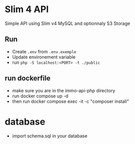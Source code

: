 # Slim 4 API

Simple API using Slim v4 MySQL and optionnaly S3 Storage

## Run

- Create `.env` from `.env.exemple`
- Update environement variable
- run `php -S localhost:<PORT> -t ./public`

## run dockerfile

- make sure you are in the immo-api-php directory
- run docker compose up -d
- then run docker compose exec -it <container id> -c "composer install"

# database

- import schema.sql in your database
